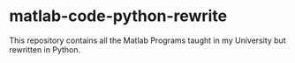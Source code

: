 # matlab-code-python-rewrite
This repository contains all the Matlab Programs taught in my University but rewritten in Python.
